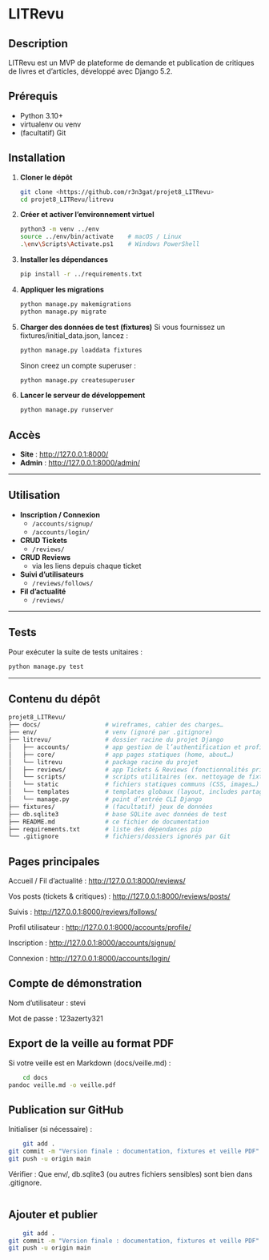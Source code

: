 # LITRevu

## Description
LITRevu est un MVP de plateforme de demande et publication de critiques de livres et d’articles, développé avec Django 5.2.

## Prérequis
- Python 3.10+  
- virtualenv ou venv  
- (facultatif) Git  

## Installation

1. **Cloner le dépôt**
   ```bash
   git clone <https://github.com/r3n3gat/projet8_LITRevu>
   cd projet8_LITRevu/litrevu
    ```

2. **Créer et activer l’environnement virtuel**
     ```bash
    python3 -m venv ../env
    source ../env/bin/activate    # macOS / Linux
    .\env\Scripts\Activate.ps1    # Windows PowerShell
      ```

3. **Installer les dépendances**
    ```bash
   pip install -r ../requirements.txt
   ```

4. **Appliquer les migrations**
    ```bash
   python manage.py makemigrations
   python manage.py migrate
   ```

5. **Charger des données de test (fixtures)**
        Si vous fournissez un fixtures/initial_data.json, lancez :
    ```bash
   python manage.py loaddata fixtures
   ```
   Sinon creez un compte superuser :
    ```bash
   python manage.py createsuperuser
     ```
6. **Lancer le serveur de développement**
    ```bash
   python manage.py runserver

   ```

## Accès

- **Site** : http://127.0.0.1:8000/  
- **Admin** : http://127.0.0.1:8000/admin/  

---

## Utilisation

- **Inscription / Connexion**  
  - `/accounts/signup/`  
  - `/accounts/login/`  
- **CRUD Tickets**  
  - `/reviews/`  
- **CRUD Reviews**  
  - via les liens depuis chaque ticket  
- **Suivi d’utilisateurs**  
  - `/reviews/follows/`  
- **Fil d’actualité**  
  - `/reviews/`  

---

## Tests

Pour exécuter la suite de tests unitaires :

```bash
python manage.py test
   ```
---

## Contenu du dépôt
```bash
projet8_LITRevu/
├── docs/                  # wireframes, cahier des charges…
├── env/                   # venv (ignoré par .gitignore)
├── litrevu/               # dossier racine du projet Django
│   ├── accounts/          # app gestion de l’authentification et profils
│   ├── core/              # app pages statiques (home, about…)
│   └── litrevu            # package racine du projet 
│   ├── reviews/           # app Tickets & Reviews (fonctionnalités principales)
│   └── scripts/           # scripts utilitaires (ex. nettoyage de fixtures)
│   └── static             # fichiers statiques communs (CSS, images…)
│   └── templates          # templates globaux (layout, includes partagés)
│   └── manage.py          # point d’entrée CLI Django
├── fixtures/              # (facultatif) jeux de données
├── db.sqlite3             # base SQLite avec données de test
├── README.md              # ce fichier de documentation
├── requirements.txt       # liste des dépendances pip
└── .gitignore             # fichiers/dossiers ignorés par Git

   ```

## Pages principales

Accueil / Fil d’actualité : http://127.0.0.1:8000/reviews/

Vos posts (tickets & critiques) : http://127.0.0.1:8000/reviews/posts/

Suivis : http://127.0.0.1:8000/reviews/follows/

Profil utilisateur : http://127.0.0.1:8000/accounts/profile/

Inscription : http://127.0.0.1:8000/accounts/signup/

Connexion : http://127.0.0.1:8000/accounts/login/

## Compte de démonstration

Nom d’utilisateur : stevi

Mot de passe : 123azerty321


## Export de la veille au format PDF
Si votre veille est en Markdown (docs/veille.md) :

```bash
    cd docs
pandoc veille.md -o veille.pdf
   ```

## Publication sur GitHub
Initialiser (si nécessaire) :
```bash
    git add .
git commit -m "Version finale : documentation, fixtures et veille PDF"
git push -u origin main

   ```
Vérifier : Que env/, db.sqlite3 (ou autres fichiers sensibles) sont bien dans .gitignore.

```bash
   ```
## Ajouter et publier 
```bash
    git add .
git commit -m "Version finale : documentation, fixtures et veille PDF"
git push -u origin main

   ```

```bash
   ```